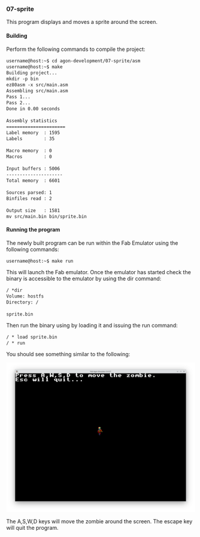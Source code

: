 ### 07-sprite

This program displays and moves a sprite around the screen.

#### Building

Perform the following commands to compile the project:

```
username@host:~$ cd agon-development/07-sprite/asm
username@host:~$ make
Building project...
mkdir -p bin
ez80asm -x src/main.asm
Assembling src/main.asm
Pass 1...
Pass 2...
Done in 0.00 seconds

Assembly statistics
======================
Label memory  : 1595
Labels        : 35

Macro memory  : 0
Macros        : 0

Input buffers : 5006
---------------------
Total memory  : 6601

Sources parsed: 1
Binfiles read : 2

Output size   : 1581
mv src/main.bin bin/sprite.bin
```

#### Running the program

The newly built program can be run within the Fab Emulator using the following commands:

```
username@host:~$ make run
```

This will launch the Fab emulator.  Once the emulator has started check the binary is accessible to the emulator by using the dir command:

```
/ *dir
Volume: hostfs
Directory: /

sprite.bin
```

Then run the binary using by loading it and issuing the run command:

```
/ * load sprite.bin
/ * run
```

You should see something similar to the following:

![Screenshot of the Fab Emulator](https://github.com/andymccall/agon-development/blob/main/07-sprite/assets/07-sprite_asm.png?raw=true)

The A,S,W,D keys will move the zombie around the screen.  The escape key will quit the program.
